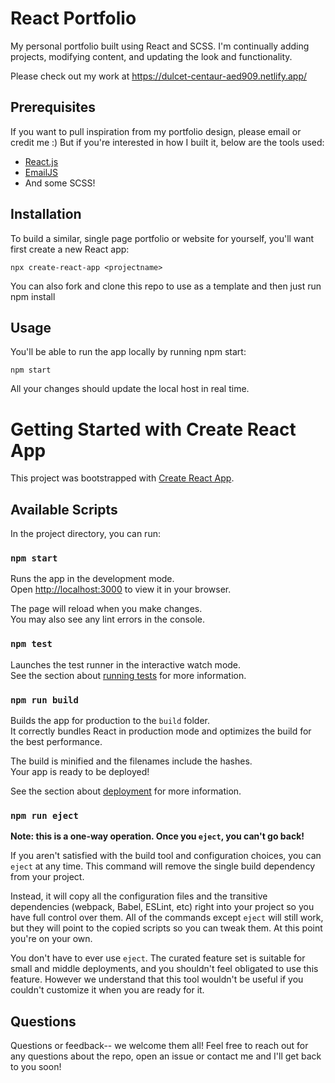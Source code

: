 # React Portfolio

My personal portfolio built using React and SCSS. I'm continually adding projects, modifying content, and updating the look and functionality. 

Please check out my work at https://dulcet-centaur-aed909.netlify.app/

## Prerequisites

If you want to pull inspiration from my portfolio design, please email or credit me :) But if you're interested in how I built it, below are the tools used:

* [React.js](https://reactjs.org/)
* [EmailJS](https://www.emailjs.com/)
* And some SCSS!


## Installation

To build a similar, single page portfolio or website for yourself, you'll want first create a new React app:
```
npx create-react-app <projectname>
```

You can also fork and clone this repo to use as a template and then just run npm install

## Usage

You'll be able to run the app locally by running npm start:
```
npm start
```
All your changes should update the local host in real time.



# Getting Started with Create React App

This project was bootstrapped with [Create React App](https://github.com/facebook/create-react-app).

## Available Scripts

In the project directory, you can run:

### `npm start`

Runs the app in the development mode.\
Open [http://localhost:3000](http://localhost:3000) to view it in your browser.

The page will reload when you make changes.\
You may also see any lint errors in the console.

### `npm test`

Launches the test runner in the interactive watch mode.\
See the section about [running tests](https://facebook.github.io/create-react-app/docs/running-tests) for more information.

### `npm run build`

Builds the app for production to the `build` folder.\
It correctly bundles React in production mode and optimizes the build for the best performance.

The build is minified and the filenames include the hashes.\
Your app is ready to be deployed!

See the section about [deployment](https://facebook.github.io/create-react-app/docs/deployment) for more information.

### `npm run eject`

**Note: this is a one-way operation. Once you `eject`, you can't go back!**

If you aren't satisfied with the build tool and configuration choices, you can `eject` at any time. This command will remove the single build dependency from your project.

Instead, it will copy all the configuration files and the transitive dependencies (webpack, Babel, ESLint, etc) right into your project so you have full control over them. All of the commands except `eject` will still work, but they will point to the copied scripts so you can tweak them. At this point you're on your own.

You don't have to ever use `eject`. The curated feature set is suitable for small and middle deployments, and you shouldn't feel obligated to use this feature. However we understand that this tool wouldn't be useful if you couldn't customize it when you are ready for it.

## Questions

Questions or feedback-- we welcome them all! Feel free to reach out for any questions about the repo, open an issue or contact me and I'll get back to you soon!

